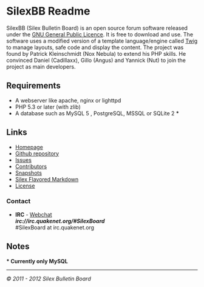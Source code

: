 SilexBB Readme
==============
SilexBB (Silex Bulletin Board) is an open source forum software released under the [GNU General Public Licence](http://www.gnu.org/licenses/gpl-3.0.html). It is free to download and use.
The software uses a modified version of a template language/engine called [Twig](https://github.com/SilexBoard/Template) to manage layouts, safe code and display the content.
The project was found by Patrick Kleinschmidt (Nox Nebula) to extend his PHP skills. He convinced Daniel (Cadillaxx), Gillo (Angus) and Yannick (Nut) to join the project as main developers.

Requirements
------------
* A webserver like apache, nginx or lighttpd
* PHP 5.3 or later (with zlib)
* A database such as MySQL 5 , PostgreSQL, MSSQL or SQLite 2 __*__


Links
-------
* [Homepage](http://www.silexboard.org/)
* [Github repository](https://github.com/SilexBoard/Board)
* [Issues](https://github.com/SilexBoard/Board/issues)
* [Contributors](https://github.com/SilexBoard/Board/blob/master/CONTRIBUTORS.md)
* [Snapshots](https://github.com/SilexBoard/Board/tree/rewrite/Draft/Snapshots)
* [Silex Flavored Markdown](http://www.silexboard.org/Silex_Flavored_Markdown.html)
* [License](http://www.gnu.org/licenses/gpl-3.0.html)

### Contact
* __IRC__ - [Webchat](http://webchat.quakenet.org/?channels=SilexBoard)<br>___irc://irc.quakenet.org/#SilexBoard___<br>#SilexBoard at irc.quakenet.org

Notes
-----
__* Currently only MySQL__

-----

_© 2011 - 2012 Silex Bulletin Board_